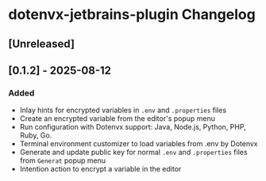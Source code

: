 <!-- Keep a Changelog guide -> https://keepachangelog.com -->

# dotenvx-jetbrains-plugin Changelog

## [Unreleased]

## [0.1.2] - 2025-08-12

### Added

- Inlay hints for encrypted variables in `.env` and `.properties` files
- Create an encrypted variable from the editor's popup menu
- Run configuration with Dotenvx support: Java, Node.js, Python, PHP, Ruby, Go.
- Terminal environment customizer to load variables from .env by Dotenvx
- Generate and update public key for normal `.env` and `.properties` files from `Generat` popup menu
- Intention action to encrypt a variable in the editor

